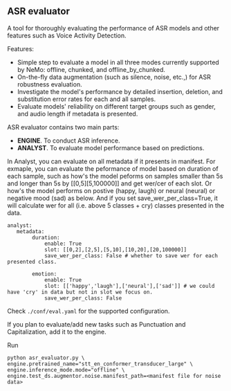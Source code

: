 ASR evaluator
--------------------

A tool for thoroughly evaluating the performance of ASR models and other features such as Voice Activity Detection. 

Features:
   - Simple step to evaluate a model in all three modes currently supported by NeMo: offline, chunked, and offline_by_chunked.
   - On-the-fly data augmentation (such as silence, noise, etc.,) for ASR robustness evaluation. 
   - Investigate the model's performance by detailed insertion, deletion, and substitution error rates for each and all samples.
   - Evaluate models' reliability on different target groups such as gender, and audio length if metadata is presented.


ASR evaluator contains two main parts: 
- **ENGINE**. To conduct ASR inference.
- **ANALYST**. To evaluate model performance based on predictions. 

In Analyst, you can evaluate on all metadata if it presents in manifest. For exmaple, you can evaluate the peformance of model based on duration of each sample, such as how's the model peforms on samples smaller than 5s and longer than 5s by [[0,5][5,100000]] and get wer/cer of each slot. Or how's the model performs on postive (happy, laugh) or neural (neural) or negative mood (sad) as below. And if you set save_wer_per_class=True, it will calculate wer for all (i.e. above 5 classes + cry) classes presented in the data. 

```
analyst:   
   metadata:
        duration: 
            enable: True
            slot: [[0,2],[2,5],[5,10],[10,20],[20,100000]] 
            save_wer_per_class: False # whether to save wer for each presented class.

        emotion: 
            enable: True
            slot: [['happy','laugh'],['neural'],['sad']] # we could have 'cry' in data but not in slot we focus on.
            save_wer_per_class: False
 ```           
            
            
Check `./conf/eval.yaml` for the supported configuration. 

If you plan to evaluate/add new tasks such as Punctuation and Capitalization, add it to the engine.

Run
```
python asr_evaluator.py \
engine.pretrained_name="stt_en_conformer_transducer_large" \
engine.inference_mode.mode="offline" \
engine.test_ds.augmentor.noise.manifest_path=<manifest file for noise data>
```